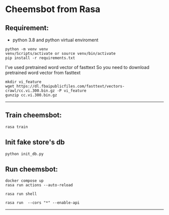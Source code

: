 # Cheemsbot from Rasa

## Requirement:
- python 3.8 and python virtual enviroment

```shell
python -m venv venv
venv/Scripts/activate or source venv/bin/activate
pip install -r requirements.txt
```
I've used pretrained word vector of fasttext So you need to download pretrained word vector from fasttext
```
mkdir vi_feature
wget https://dl.fbaipublicfiles.com/fasttext/vectors-crawl/cc.vi.300.bin.gz -P vi_feature
gunzip cc.vi.300.bin.gz
```
----------------------------------------------------------------------------------------------------
## Train cheemsbot:
 
```shell
rasa train
```

## Init fake store's db
```
python init_db.py
```

## Run cheemsbot:
 
```shell
docker compose up
rasa run actions --auto-reload
```
 
```shell
rasa run shell
```

```
rasa run  --cors "*" --enable-api
```
----------------------------------------------------------------------------------------------------

